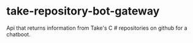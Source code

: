 # take-repository-bot-gateway
Api that returns information from Take's C # repositories on github for a chatboot.
